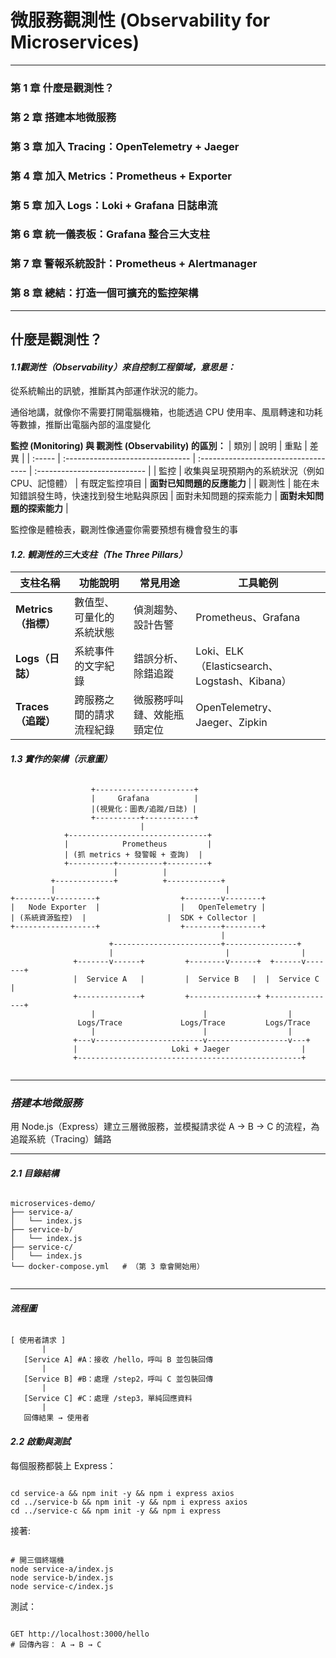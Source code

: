 # 微服務觀測性 (Observability for Microservices)
---
### 第 1 章	什麼是觀測性？
### 第 2 章	搭建本地微服務
### 第 3 章	加入 Tracing：OpenTelemetry + Jaeger
### 第 4 章	加入 Metrics：Prometheus + Exporter
### 第 5 章	加入 Logs：Loki + Grafana 日誌串流
### 第 6 章	統一儀表板：Grafana 整合三大支柱
### 第 7 章	警報系統設計：Prometheus + Alertmanager
### 第 8 章	總結：打造一個可擴充的監控架構
---
## __什麼是觀測性？__
#### *1.1觀測性（Observability）來自控制工程領域，意思是：*

從系統輸出的訊號，推斷其內部運作狀況的能力。

通俗地講，就像你不需要打開電腦機箱，也能透過 CPU 使用率、風扇轉速和功耗等數據，推斷出電腦內部的溫度變化

**監控 (Monitoring) 與 觀測性 (Observability) 的區別：**
| 類別   | 說明                             | 重點                                 |             差異             |
| :----- | :------------------------------- | :----------------------------------- | :--------------------------- |
| 監控   | 收集與呈現預期內的系統狀況（例如 CPU、記憶體） | 有既定監控項目         | **面對已知問題的反應能力**   |
| 觀測性 | 能在未知錯誤發生時，快速找到發生地點與原因 | 面對未知問題的探索能力     | **面對未知問題的探索能力**   |

監控像是體檢表，觀測性像通靈你需要預想有機會發生的事

#### *1.2. 観測性的三大支柱（The Three Pillars）*
| 支柱名稱            | 功能說明         | 常見用途          | 工具範例                                    |
| --------------- | ------------ | ------------- | --------------------------------------- |
| **Metrics（指標）** | 數值型、可量化的系統狀態 | 偵測趨勢、設計告警     | Prometheus、Grafana                      |
| **Logs（日誌）**    | 系統事件的文字紀錄    | 錯誤分析、除錯追蹤     | Loki、ELK（Elasticsearch、Logstash、Kibana） |
| **Traces（追蹤）**  | 跨服務之間的請求流程紀錄 | 微服務呼叫鏈、效能瓶頸定位 | OpenTelemetry、Jaeger、Zipkin             |

#### *1.3 實作的架構（示意圖）*

<pre><code>
                  +----------------------+
                  |     Grafana          |
                  |(視覺化：圖表/追蹤/日誌) |
                  +----------+-----------+
                             |
            +-------------------------------+
            |            Prometheus         |
            | (抓 metrics + 發警報 + 查詢)  |
            +----------+----------+---------+
                       |          |
         +-------------+          +------------+
         |                                      |
+--------v---------+                  +--------v--------+
|   Node Exporter  |                  |   OpenTelemetry |
| (系統資源監控)  |                  |  SDK + Collector |
+------------------+                  +--------+--------+
                                               |
                      +------------------------+----------------+
                      |                         |                |
              +-------v------+         +--------v------+  +------v-------+
              |  Service A   |         |  Service B   |  |  Service C    |
              +--------------+         +---------------+ +---------------+
                  |                        |                  |
               Logs/Trace             Logs/Trace         Logs/Trace
                  |                        |                  |
              +---v------------------------v------------------v---+
              |                     Loki + Jaeger                |
              +--------------------------------------------------+

</code></pre>
---
### ___搭建本地微服務___
用 Node.js（Express）建立三層微服務，並模擬請求從 A → B → C 的流程，為追蹤系統（Tracing）鋪路

---
#### *2.1 目錄結構*
<pre><code>
microservices-demo/
├── service-a/
│   └── index.js
├── service-b/
│   └── index.js
├── service-c/
│   └── index.js
└── docker-compose.yml   # （第 3 章會開始用）

</code></pre>
---
#### *流程圖*
<pre><code>
[ 使用者請求 ]
       |
   [Service A] #A：接收 /hello，呼叫 B 並包裝回傳
       |
   [Service B] #B：處理 /step2，呼叫 C 並包裝回傳
       |
   [Service C] #C：處理 /step3，單純回應資料
       |
   回傳結果 → 使用者
</code></pre>

#### *2.2  啟動與測試*
每個服務都裝上 Express：
<pre><code>
cd service-a && npm init -y && npm i express axios
cd ../service-b && npm init -y && npm i express axios
cd ../service-c && npm init -y && npm i express
</code></pre>
接著:
<pre><code>
# 開三個終端機
node service-a/index.js
node service-b/index.js
node service-c/index.js
</code></pre>
測試：
<pre><code>
GET http://localhost:3000/hello
# 回傳內容： A → B → C
</code></pre>




